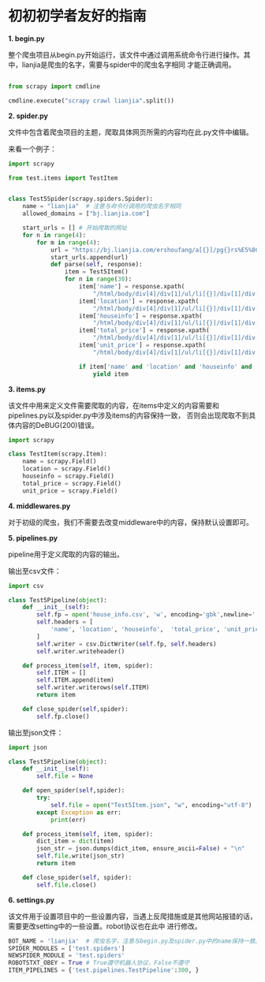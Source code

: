 # 初初初学者友好的指南

__1. begin.py__

整个爬虫项目从begin.py开始运行，该文件中通过调用系统命令行进行操作。其中，lianjia是爬虫的名字，需要与spider中的爬虫名字相同
才能正确调用。

```python

from scrapy import cmdline

cmdline.execute("scrapy crawl lianjia".split())

```

__2. spider.py__

文件中包含着爬虫项目的主题，爬取具体网页所需的内容均在此.py文件中编辑。

来看一个例子：

```python
import scrapy

from test.items import TestItem


class Test5Spider(scrapy.spiders.Spider):
    name = "lianjia"  # 注意与命令行调用的爬虫名字相同
    allowed_domains = ["bj.lianjia.com"]

    start_urls = [] # 开始爬取的网址
    for n in range(4):
        for m in range(4):
            url = "https://bj.lianjia.com/ershoufang/a[{}]/pg{}rs%E5%8C%97%E4%BA%AC/".format(n, m + 1)
            start_urls.append(url)
            def parse(self, response):
                item = Test5Item()
                for n in range(30):
                    item['name'] = response.xpath(
                        "/html/body/div[4]/div[1]/ul/li[{}]/div[1]/div[2]/div/a[1]/text()".format(n + 1)).extract()
                    item['location'] = response.xpath(
                        "/html/body/div[4]/div[1]/ul/li[{}]/div[1]/div[2]/div/a[2]/text()".format(n + 1)).extract()
                    item['houseinfo'] = response.xpath(
                        "/html/body/div[4]/div[1]/ul/li[{}]/div[1]/div[3]/div/text()".format(n + 1)).extract()
                    item['total_price'] = response.xpath(
                        "/html/body/div[4]/div[1]/ul/li[{}]/div[1]/div[6]/div[1]/span/text()".format(n + 1)).extract()
                    item['unit_price'] = response.xpath(
                        "/html/body/div[4]/div[1]/ul/li[{}]/div[1]/div[6]/div[2]/span/text()".format(n + 1)).extract()

                    if item['name' and 'location' and 'houseinfo' and 'total_price' and 'unit_price']:
                        yield item
```

__3. items.py__

该文件中用来定义文件需要爬取的内容，在items中定义的内容需要和pipelines.py以及spider.py中涉及items的内容保持一致，
否则会出现爬取不到具体内容的DeBUG(200)错误。

```python
import scrapy

class TestItem(scrapy.Item):
    name = scrapy.Field()
    location = scrapy.Field()
    houseinfo = scrapy.Field()
    total_price = scrapy.Field()
    unit_price = scrapy.Field()
```

__4. middlewares.py__

对于初级的爬虫，我们不需要去改变middleware中的内容，保持默认设置即可。

__5. pipelines.py__

pipeline用于定义爬取的内容的输出。

输出至csv文件：

```python
import csv

class Test5Pipeline(object):
    def __init__(self):
        self.fp = open('house_info.csv', 'w', encoding='gbk',newline='')
        self.headers = [
            'name', 'location', 'houseinfo',  'total_price', 'unit_price'
        ]
        self.writer = csv.DictWriter(self.fp, self.headers)
        self.writer.writeheader()

    def process_item(self, item, spider):
        self.ITEM = []
        self.ITEM.append(item)
        self.writer.writerows(self.ITEM)
        return item

    def close_spider(self,spider):
        self.fp.close()
```

输出至json文件：

```python
import json

class Test5Pipeline(object):
    def __init__(self):
        self.file = None

    def open_spider(self,spider):
        try:
            self.file = open("Test5Item.json", "w", encoding="utf-8")
        except Exception as err:
            print(err)

    def process_item(self, item, spider):
        dict_item = dict(item)
        json_str = json.dumps(dict_item, ensure_ascii=False) + "\n"
        self.file.write(json_str)
        return item

    def close_spider(self, spider):
        self.file.close()
```

__6. settings.py__

该文件用于设置项目中的一些设置内容，当遇上反爬措施或是其他网站报错的话，需要更改setting中的一些设置。robot协议也在此中
进行修改。

```python
BOT_NAME = 'lianjia'  # 爬虫名字，注意与begin.py及spider.py中的name保持一致。
SPIDER_MODULES = ['test.spiders']
NEWSPIDER_MODULE = 'test.spiders'
ROBOTSTXT_OBEY = True # True遵守机器人协议，False不遵守
ITEM_PIPELINES = {'test.pipelines.TestPipeline':300, }
```



